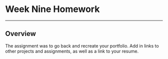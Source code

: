 <h1>Week Nine Homework</h1>

<hr>

<h2>Overview</h2>
<p>The assignment was to go back and recreate your portfolio. Add in links to other projects and assignments, as well as a link to your resume.</p>
